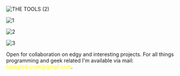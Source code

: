 <!--**Haldgerd/Haldgerd** is a ✨ _special_ ✨ repository because its `README.md` (this file) appears on your GitHub profile.-->

![THE TOOLS (2)](https://github.com/user-attachments/assets/aa123473-87f5-47ab-8f1d-106705176bff)


![1](https://github.com/user-attachments/assets/97c4ee31-53c5-4ef4-8991-4fb0e771b604)



![2](https://github.com/user-attachments/assets/1a1a03f2-3cc0-40dc-8143-11af4fa4001c)


![3](https://github.com/user-attachments/assets/8ca5e061-e816-4257-99e8-b8bbe1f8c69b)



<p>Open for collaboration on edgy and interesting projects. For all things programming and geek related I'm available via mail: <a style="color: yellow;">haldgerd.code@gmail.com</a>.</p>
